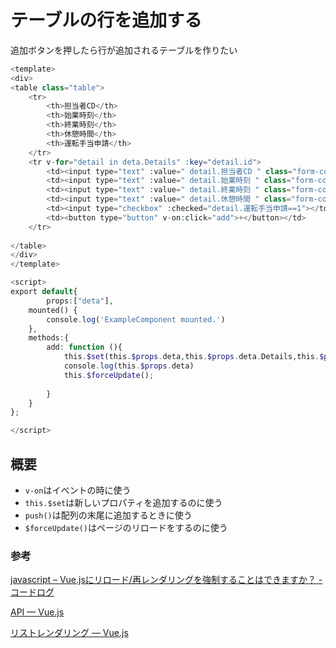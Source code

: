 # テーブルの行を追加する

追加ボタンを押したら行が追加されるテーブルを作りたい

```php
<template>
<div>
<table class="table">
    <tr>
        <th>担当者CD</th>
        <th>始業時刻</th>
        <th>終業時刻</th>
        <th>休憩時間</th>
        <th>運転手当申請</th>
    </tr>
    <tr v-for="detail in deta.Details" :key="detail.id">
        <td><input type="text" :value=" detail.担当者CD " class="form-control-sm col-auto"></td>
        <td><input type="text" :value=" detail.始業時刻 " class="form-control-sm col-auto"></td>
        <td><input type="text" :value=" detail.終業時刻 " class="form-control-sm col-auto"></td>
        <td><input type="text" :value=" detail.休憩時間 " class="form-control-sm col-auto"></td>
        <td><input type="checkbox" :checked="detail.運転手当申請==1"></td>
        <td><button type="button" v-on:click="add">+</button></td>
    </tr>
    
</table>
</div>
</template>

<script>
export default{
        props:["deta"],
    mounted() {
        console.log('ExampleComponent mounted.')
    },
    methods:{
        add: function (){
            this.$set(this.$props.deta,this.$props.deta.Details,this.$props.deta.Details.push({}))
            console.log(this.$props.deta)
            this.$forceUpdate();
            
        }
    }
};

</script>
```

## 概要

- `v-on`はイベントの時に使う
- `this.$set`は新しいプロパティを追加するのに使う
- `push()`は配列の末尾に追加するときに使う
- `$forceUpdate()`はページのリロードをするのに使う

### 参考

[javascript – Vue\.jsにリロード/再レンダリングを強制することはできますか？ \- コードログ](https://codeday.me/jp/qa/20190120/153825.html)

[API — Vue\.js](https://jp.vuejs.org/v2/api/#Vue-set)

[リストレンダリング — Vue\.js](https://jp.vuejs.org/v2/guide/list.html#%E3%82%AA%E3%83%96%E3%82%B8%E3%82%A7%E3%82%AF%E3%83%88%E3%81%AE%E5%A4%89%E6%9B%B4%E6%A4%9C%E5%87%BA%E3%81%AE%E6%B3%A8%E6%84%8F)